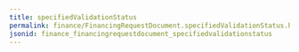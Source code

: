 ```yaml
---
title: specifiedValidationStatus
permalink: finance/FinancingRequestDocument.specifiedValidationStatus.html
jsonid: finance_financingrequestdocument_specifiedvalidationstatus
---
```

